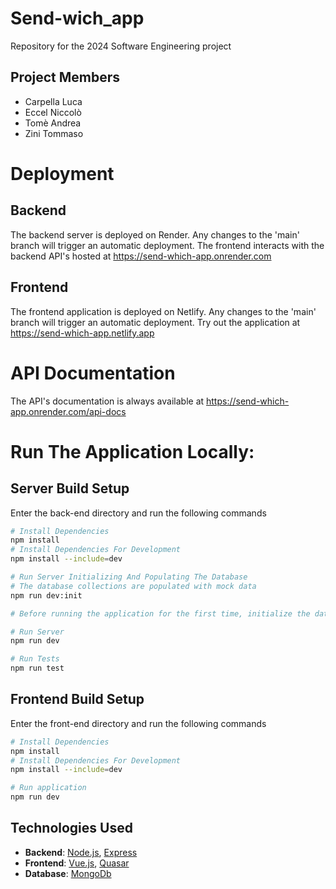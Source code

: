 # Send-wich_app

Repository for the 2024 Software Engineering project

## Project Members

- Carpella Luca
- Eccel Niccolò
- Tomè Andrea
- Zini Tommaso

# Deployment

## Backend

The backend server is deployed on Render. Any changes to the 'main' branch will trigger an automatic deployment.
The frontend interacts with the backend API's hosted at https://send-which-app.onrender.com

## Frontend

The frontend application is deployed on Netlify. Any changes to the 'main' branch will trigger an automatic deployment.
Try out the application at https://send-which-app.netlify.app

# API Documentation

The API's documentation is always available at https://send-which-app.onrender.com/api-docs

# Run The Application Locally:

## Server Build Setup

Enter the back-end directory and run the following commands

```bash
# Install Dependencies
npm install
# Install Dependencies For Development
npm install --include=dev

# Run Server Initializing And Populating The Database
# The database collections are populated with mock data
npm run dev:init

# Before running the application for the first time, initialize the database

# Run Server
npm run dev

# Run Tests
npm run test
```

## Frontend Build Setup

Enter the front-end directory and run the following commands

```bash
# Install Dependencies
npm install
# Install Dependencies For Development
npm install --include=dev

# Run application
npm run dev
```

## Technologies Used

- **Backend**: [Node.js](https://nodejs.org/), [Express](https://expressjs.com/)
- **Frontend**: [Vue.js](https://vuejs.org/), [Quasar](https://quasar.dev/)
- **Database**: [MongoDb](https://www.mongodb.com/)
